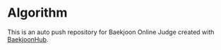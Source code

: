 # Algorithm 
This is an auto push repository for Baekjoon Online Judge created with [BaekjoonHub](https://github.com/BaekjoonHub/BaekjoonHub).
